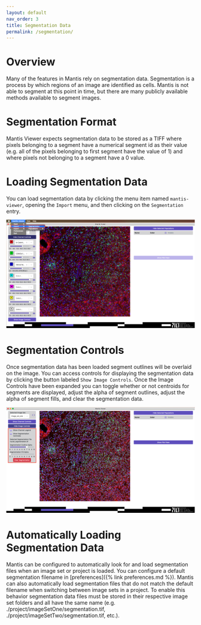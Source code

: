 ```yaml
---
layout: default
nav_order: 3
title: Segmentation Data
permalink: /segmentation/
---
```


# Overview

Many of the features in Mantis rely on segmentation data. Segmentation is a process by which regions of an image are identified as cells. Mantis is not able to segment at this point in time, but there are many publicly available methods available to segment images.

# Segmentation Format

Mantis Viewer expects segmentation data to be stored as a TIFF where pixels belonging to a segment have a numerical segment id as their value (e.g. all of the pixels belonging to first segment have the value of 1) and where pixels not belonging to a segment have a 0 value.

# Loading Segmentation Data

You can load segmentation data by clicking the menu item named `mantis-viewer`, opening the `Import` menu, and then clicking on the `Segmentation` entry.

![Segmentation Menu](images/segmentation_menu.png)

# Segmentation Controls

Once segmentation data has been loaded segment outlines will be overlaid on the image. You can access controls for displaying the segmentation data by clicking the button labeled `Show Image Controls`. Once the Image Controls have been expanded you can toggle whether or not centroids for segments are displayed, adjust the alpha of segment outlines, adjust the alpha of segment fills, and clear the segmentation data.

![Segmentation Controls](images/segmentation_controls.png)

# Automatically Loading Segmentation Data

Mantis can be configured to automatically look for and load segmentation files when an image set or project is loaded. You can configure a default segmentation filename in [preferences]({% link preferences.md %}). Mantis can also automatically load segmentation files that do not match the default filename when switching between image sets in a project. To enable this behavior segmentation data files must be stored in their respective image set folders and all have the same name (e.g. ./project/imageSetOne/segmentation.tif, ./project/imageSetTwo/segmentation.tif, etc.).
